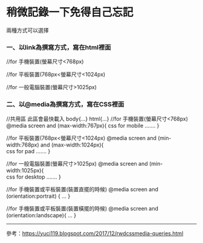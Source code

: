 # 稍微記錄一下免得自己忘記

兩種方式可以選擇

### 一、以link為撰寫方式，寫在html裡面

//for 手機裝置(螢幕尺寸<768px)
<link href="style_mobile.css" rel="stylesheet" type="text/css" media="screen and (max-width:767px)">

//for 平板裝置(768px<螢幕尺寸<1024px)
<link href="style_pad.css" rel="stylesheet" type="text/css" media="screen and (min-width:768px) and (max-width:1024px)">

//for 一般電腦裝置(螢幕尺寸>1025px)
<link href="style_desktop.css" rel="stylesheet" type="text/css" media="screen and (min-width:1025px)">

### 二、以@media為撰寫方式，寫在CSS裡面

//共用區 此區會最快載入
body{...}
html{...}
//for 手機裝置(螢幕尺寸<768px)
@media screen and (max-width:767px){
   css for mobile .......
}

//for 平板裝置(768px<螢幕尺寸<1024px)
@media screen and (min-width:768px) and (max-width:1024px){   
   css for pad .......
}

//for 一般電腦裝置(螢幕尺寸>1025px)
@media screen and (min-width:1025px){   
   css for desktop .......
}

//for 手機裝置或平板裝置(裝置直擺的時候)
 @media screen and (orientation:portrait) { 
   …
 }

//for 手機裝置或平板裝置(裝置橫擺的時候)
 @media screen and (orientation:landscape){ 
   …
 }


-------------------------------------------------------
參考：https://yuci119.blogspot.com/2017/12/rwdcssmedia-queries.html
